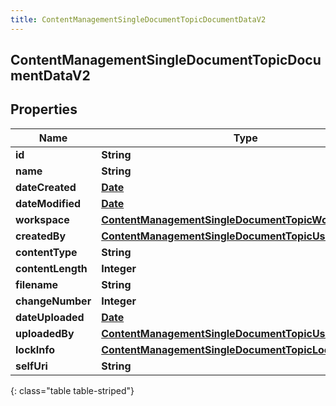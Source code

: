```yaml
---
title: ContentManagementSingleDocumentTopicDocumentDataV2
---
```


## ContentManagementSingleDocumentTopicDocumentDataV2

## Properties

| Name              | Type                                                                                                                               | Description | Notes      |
| ----------------- | ---------------------------------------------------------------------------------------------------------------------------------- | ----------- | ---------- |
| **id**            | <!----><!---->**String**<!---->                                                                                                    |             | [optional] |
| **name**          | <!----><!---->**String**<!---->                                                                                                    |             | [optional] |
| **dateCreated**   | <!----><!---->[**Date**](Date.md)<!---->                                                                                           |             | [optional] |
| **dateModified**  | <!----><!---->[**Date**](Date.md)<!---->                                                                                           |             | [optional] |
| **workspace**     | <!----><!---->[**ContentManagementSingleDocumentTopicWorkspaceData**](ContentManagementSingleDocumentTopicWorkspaceData.md)<!----> |             | [optional] |
| **createdBy**     | <!----><!---->[**ContentManagementSingleDocumentTopicUserData**](ContentManagementSingleDocumentTopicUserData.md)<!---->           |             | [optional] |
| **contentType**   | <!----><!---->**String**<!---->                                                                                                    |             | [optional] |
| **contentLength** | <!----><!---->**Integer**<!---->                                                                                                   |             | [optional] |
| **filename**      | <!----><!---->**String**<!---->                                                                                                    |             | [optional] |
| **changeNumber**  | <!----><!---->**Integer**<!---->                                                                                                   |             | [optional] |
| **dateUploaded**  | <!----><!---->[**Date**](Date.md)<!---->                                                                                           |             | [optional] |
| **uploadedBy**    | <!----><!---->[**ContentManagementSingleDocumentTopicUserData**](ContentManagementSingleDocumentTopicUserData.md)<!---->           |             | [optional] |
| **lockInfo**      | <!----><!---->[**ContentManagementSingleDocumentTopicLockData**](ContentManagementSingleDocumentTopicLockData.md)<!---->           |             | [optional] |
| **selfUri**       | <!----><!---->**String**<!---->                                                                                                    |             | [optional] |

{: class="table table-striped"}
